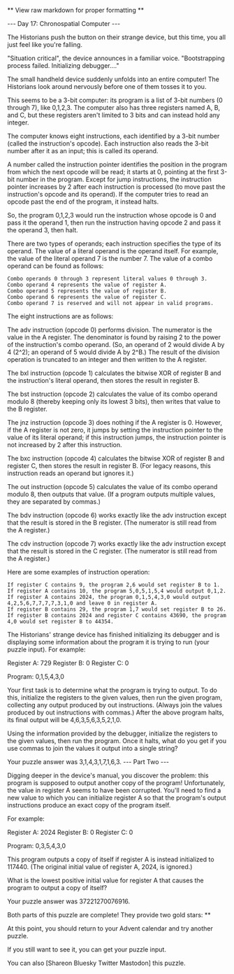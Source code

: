 ** View raw markdown for proper formatting **

--- Day 17: Chronospatial Computer ---

The Historians push the button on their strange device, but this time, you all
just feel like you're falling.

"Situation critical", the device announces in a familiar voice. "Bootstrapping
process failed. Initializing debugger...."

The small handheld device suddenly unfolds into an entire computer! The
Historians look around nervously before one of them tosses it to you.

This seems to be a 3-bit computer: its program is a list of 3-bit numbers (0
through 7), like 0,1,2,3. The computer also has three registers named A, B, and
C, but these registers aren't limited to 3 bits and can instead hold any
integer.

The computer knows eight instructions, each identified by a 3-bit number (called
the instruction's opcode). Each instruction also reads the 3-bit number after it
as an input; this is called its operand.

A number called the instruction pointer identifies the position in the program
from which the next opcode will be read; it starts at 0, pointing at the first
3-bit number in the program. Except for jump instructions, the instruction
pointer increases by 2 after each instruction is processed (to move past the
instruction's opcode and its operand). If the computer tries to read an opcode
past the end of the program, it instead halts.

So, the program 0,1,2,3 would run the instruction whose opcode is 0 and pass it
the operand 1, then run the instruction having opcode 2 and pass it the operand
3, then halt.

There are two types of operands; each instruction specifies the type of its
operand. The value of a literal operand is the operand itself. For example, the
value of the literal operand 7 is the number 7. The value of a combo operand can
be found as follows:

    Combo operands 0 through 3 represent literal values 0 through 3.
    Combo operand 4 represents the value of register A.
    Combo operand 5 represents the value of register B.
    Combo operand 6 represents the value of register C.
    Combo operand 7 is reserved and will not appear in valid programs.

The eight instructions are as follows:

The adv instruction (opcode 0) performs division. The numerator is the value in
the A register. The denominator is found by raising 2 to the power of the
instruction's combo operand. (So, an operand of 2 would divide A by 4 (2^2); an
operand of 5 would divide A by 2^B.) The result of the division operation is
truncated to an integer and then written to the A register.

The bxl instruction (opcode 1) calculates the bitwise XOR of register B and the
instruction's literal operand, then stores the result in register B.

The bst instruction (opcode 2) calculates the value of its combo operand modulo
8 (thereby keeping only its lowest 3 bits), then writes that value to the B
register.

The jnz instruction (opcode 3) does nothing if the A register is 0. However, if
the A register is not zero, it jumps by setting the instruction pointer to the
value of its literal operand; if this instruction jumps, the instruction pointer
is not increased by 2 after this instruction.

The bxc instruction (opcode 4) calculates the bitwise XOR of register B and
register C, then stores the result in register B. (For legacy reasons, this
instruction reads an operand but ignores it.)

The out instruction (opcode 5) calculates the value of its combo operand modulo
8, then outputs that value. (If a program outputs multiple values, they are
separated by commas.)

The bdv instruction (opcode 6) works exactly like the adv instruction except
that the result is stored in the B register. (The numerator is still read from
the A register.)

The cdv instruction (opcode 7) works exactly like the adv instruction except
that the result is stored in the C register. (The numerator is still read from
the A register.)

Here are some examples of instruction operation:

    If register C contains 9, the program 2,6 would set register B to 1.
    If register A contains 10, the program 5,0,5,1,5,4 would output 0,1,2.
    If register A contains 2024, the program 0,1,5,4,3,0 would output 4,2,5,6,7,7,7,7,3,1,0 and leave 0 in register A.
    If register B contains 29, the program 1,7 would set register B to 26.
    If register B contains 2024 and register C contains 43690, the program 4,0 would set register B to 44354.

The Historians' strange device has finished initializing its debugger and is
displaying some information about the program it is trying to run (your puzzle
input). For example:

Register A: 729 Register B: 0 Register C: 0

Program: 0,1,5,4,3,0

Your first task is to determine what the program is trying to output. To do
this, initialize the registers to the given values, then run the given program,
collecting any output produced by out instructions. (Always join the values
produced by out instructions with commas.) After the above program halts, its
final output will be 4,6,3,5,6,3,5,2,1,0.

Using the information provided by the debugger, initialize the registers to the
given values, then run the program. Once it halts, what do you get if you use
commas to join the values it output into a single string?

Your puzzle answer was 3,1,4,3,1,7,1,6,3. --- Part Two ---

Digging deeper in the device's manual, you discover the problem: this program is
supposed to output another copy of the program! Unfortunately, the value in
register A seems to have been corrupted. You'll need to find a new value to
which you can initialize register A so that the program's output instructions
produce an exact copy of the program itself.

For example:

Register A: 2024 Register B: 0 Register C: 0

Program: 0,3,5,4,3,0

This program outputs a copy of itself if register A is instead initialized
to 117440. (The original initial value of register A, 2024, is ignored.)

What is the lowest positive initial value for register A that causes the program
to output a copy of itself?

Your puzzle answer was 37221270076916.

Both parts of this puzzle are complete! They provide two gold stars: **

At this point, you should return to your Advent calendar and try another puzzle.

If you still want to see it, you can get your puzzle input.

You can also [Shareon Bluesky Twitter Mastodon] this puzzle.
